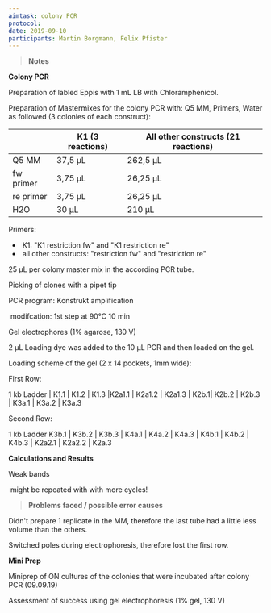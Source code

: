 ```yaml
---
aimtask: colony PCR
protocol:  
date: 2019-09-10
participants: Martin Borgmann, Felix Pfister
---
```



> **Notes**



**Colony PCR**



Preparation of labled Eppis with 1 mL LB with Chloramphenicol. 



Preparation of Mastermixes for the colony PCR with: Q5 MM, Primers, Water as followed (3 colonies of each construct):

|           | K1 (3 reactions) | All other constructs (21 reactions) |
| --------- | ---------------- | ----------------------------------- |
| Q5 MM     | 37,5 µL          | 262,5 µL                            |
| fw primer | 3,75 µL          | 26,25 µL                            |
| re primer | 3,75 µL          | 26,25 µL                            |
| H2O       | 30 µL            | 210 µL                              |

Primers:

- ​    K1: "K1 restriction fw" and "K1 restriction re"
- ​    all other constructs: "restriction fw" and "restriction re"



25 µL per colony master mix in the according PCR tube. 



Picking of clones with a pipet tip



PCR program: Konstrukt amplification

​    modifcation: 1st step at 90°C 10 min



Gel electrophores (1% agarose, 130 V)

2 µL Loading dye was added to the 10 µL PCR and then loaded on the gel. 





Loading scheme of the gel (2 x 14 pockets, 1mm wide): 



First Row: 

1 kb Ladder | K1.1 | K1.2 | K1.3 |K2a1.1 | K2a1.2 | K2a1.3 | K2b.1| K2b.2 | K2b.3 | K3a.1 | K3a.2 |   K3a.3  



Second Row:

1 kb Ladder   K3b.1 | K3b.2 | K3b.3 | K4a.1 | K4a.2 | K4a.3 | K4b.1 | K4b.2 | K4b.3 | K2a2.1 | K2a2.2 | K2a.3  






**Calculations and Results**

Weak bands

​    might be repeated with with more cycles!



 

> **Problems faced / possible error causes**



Didn't prepare 1 replicate in the MM, therefore the last tube had a little less volume than the others.

Switched poles during electrophoresis, therefore lost the first row. 



**Mini Prep**

Miniprep of ON cultures of the colonies that were incubated after colony PCR (09.09.19)

Assessment of success using gel electrophoresis (1% gel, 130 V)